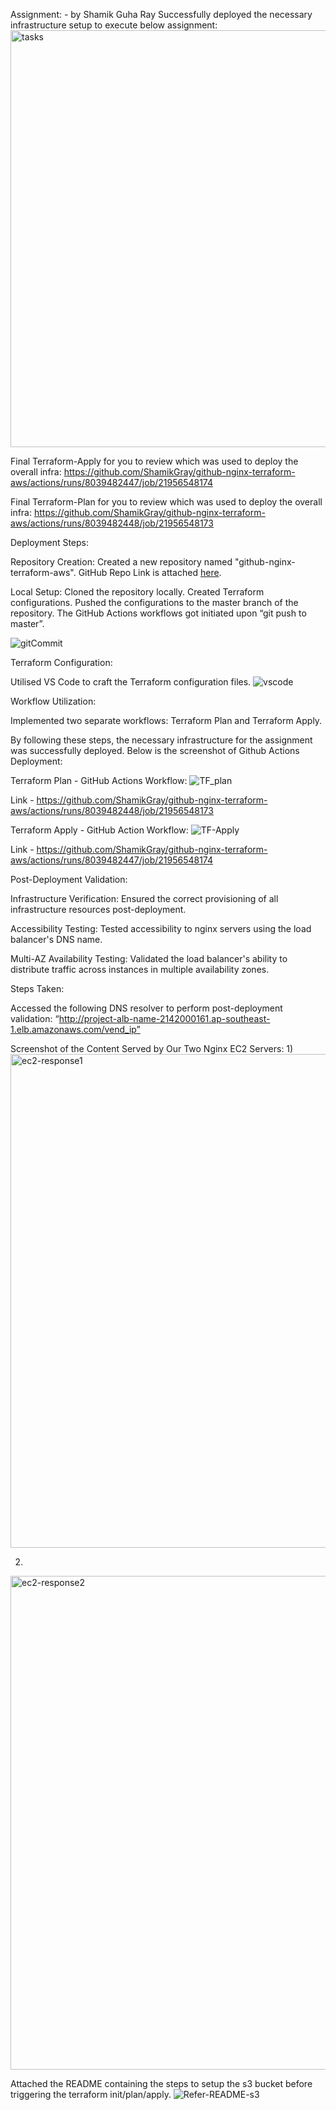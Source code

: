 Assignment: - by Shamik Guha Ray
Successfully deployed the necessary infrastructure setup to execute below assignment:
<img width="667" alt="tasks" src="https://github.com/ShamikGray/github-nginx-terraform-aws/assets/158448051/26ce8db0-9898-421a-9187-bf80fdfab4a8">

Final Terraform-Apply for you to review which was used to deploy the overall infra:
https://github.com/ShamikGray/github-nginx-terraform-aws/actions/runs/8039482447/job/21956548174

Final Terraform-Plan for you to review which was used to deploy the overall infra:
https://github.com/ShamikGray/github-nginx-terraform-aws/actions/runs/8039482448/job/21956548173

Deployment Steps:

Repository Creation:
Created a new repository named "github-nginx-terraform-aws".
GitHub Repo Link is attached [here](https://github.com/ShamikGray/github-nginx-terraform-aws).

Local Setup:
Cloned the repository locally.
Created Terraform configurations.
Pushed the configurations to the master branch of the repository. The GitHub Actions workflows got initiated upon “git push to master”.
 
![gitCommit](https://github.com/ShamikGray/github-nginx-terraform-aws/assets/158448051/f124a45c-8a0f-4984-8987-270e753f890b)


Terraform Configuration:

Utilised VS Code to craft the Terraform configuration files.
![vscode](https://github.com/ShamikGray/github-nginx-terraform-aws/assets/158448051/8044ae7f-04d2-4ef5-aea1-d75b4853a581)


Workflow Utilization:

Implemented two separate workflows: Terraform Plan and Terraform Apply.

By following these steps, the necessary infrastructure for the assignment was successfully deployed. Below is the screenshot of Github Actions Deployment:

Terraform Plan - GitHub Actions Workflow:
![TF_plan](https://github.com/ShamikGray/github-nginx-terraform-aws/assets/158448051/057cbe94-bce9-471e-bc68-09df2d5f0d2a)

Link - https://github.com/ShamikGray/github-nginx-terraform-aws/actions/runs/8039482448/job/21956548173

Terraform Apply - GitHub Action Workflow:
![TF-Apply](https://github.com/ShamikGray/github-nginx-terraform-aws/assets/158448051/20edf3ed-9aa9-4091-8d73-27b3850d8f7f)

Link - https://github.com/ShamikGray/github-nginx-terraform-aws/actions/runs/8039482447/job/21956548174

Post-Deployment Validation:

Infrastructure Verification:
Ensured the correct provisioning of all infrastructure resources post-deployment.

Accessibility Testing:
Tested accessibility to nginx servers using the load balancer's DNS name.

Multi-AZ Availability Testing:
Validated the load balancer's ability to distribute traffic across instances in multiple availability zones.

Steps Taken:

Accessed the following DNS resolver to perform post-deployment validation:
“http://project-alb-name-2142000161.ap-southeast-1.elb.amazonaws.com/vend_ip”


Screenshot of the Content Served by Our Two Nginx EC2 Servers:
1) 
<img width="790" alt="ec2-response1" src="https://github.com/ShamikGray/github-nginx-terraform-aws/assets/158448051/588d5b57-fc65-4520-a5b7-927c8fe67f44">


2)
<img width="790" alt="ec2-response2" src="https://github.com/ShamikGray/github-nginx-terraform-aws/assets/158448051/e222155b-49dd-408d-9498-f367ffa803c4">




Attached the README containing the steps to setup the s3 bucket before triggering the terraform init/plan/apply.
![Refer-README-s3](https://github.com/ShamikGray/github-nginx-terraform-aws/assets/158448051/7ed29795-72c5-494f-8e3b-3cba367ad7d1)
